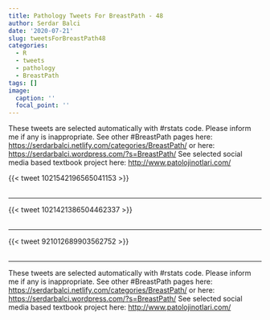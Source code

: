 ```yaml
---
title: Pathology Tweets For BreastPath - 48
author: Serdar Balci
date: '2020-07-21'
slug: tweetsForBreastPath48
categories:
  - R
  - tweets
  - pathology
  - BreastPath
tags: []
image:
  caption: ''
  focal_point: ''
---
```



These tweets are selected automatically with #rstats code. Please inform me if any is inappropriate.
See other #BreastPath pages here: https://serdarbalci.netlify.com/categories/BreastPath/  or here: https://serdarbalci.wordpress.com/?s=BreastPath/ 
See selected social media based textbook project here: http://www.patolojinotlari.com/

{{< tweet 1021542196565041153 >}}
<br>
<br>
<hr>
{{< tweet 1021421386504462337 >}}
<br>
<br>
<hr>
{{< tweet 921012689903562752 >}}
<br>
<br>
<hr>


These tweets are selected automatically with #rstats code. Please inform me if any is inappropriate.
See other #BreastPath pages here: https://serdarbalci.netlify.com/categories/BreastPath/  or here: https://serdarbalci.wordpress.com/?s=BreastPath/ 
See selected social media based textbook project here: http://www.patolojinotlari.com/
